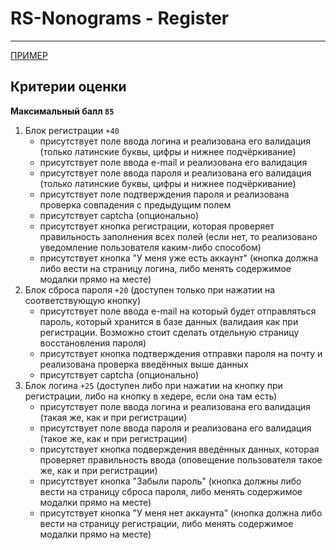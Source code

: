 # RS-Nonograms - Register

---

[ПРИМЕР](https://www.nonograms.ru/register)

## Критерии оценки

**Максимальный балл `85`**

1. Блок регистрации `+40`
   - присутствуeт поле ввода логина и реализована его валидация (только латинские буквы, цифры и нижнее подчёркивание)
   - присутствует поле ввода e-mail и реализована его валидация
   - присутствует поле ввода пароля и реализована его валидация (только латинские буквы, цифры и нижнее подчёркивание)
   - присутствует поле подтверждения пароля и реализована проверка совпадения с предыдущим полем
   - присутствует captcha (опционально)
   - присутствует кнопка регистрации, которая проверяет правильность заполнения всех полей (если нет, то реализовано уведомление пользователя каким-либо способом)
   - присутствует кнопка "У меня уже есть аккаунт" (кнопка должна либо вести на страницу логина, либо менять содержимое модалки прямо на месте)
3. Блок сброса пароля `+20` (доступен только при нажатии на соответствующую кнопку)
   - присутствует поле ввода e-mail на который будет отправляться пароль, который хранится в базе данных (валидаия как при регистрации. Возможно стоит сделать отдельную страницу восстановления пароля)
   - присутствует кнопка подтверждения отправки пароля на почту и реализована проверка введённых выше данных
   - присутствует captcha (опционально)
4. Блок логина `+25` (доступен либо при нажатии на кнопку при регистрации, либо на кнопку в хедере, если она там есть)
   - присутствует поле ввода логина и реализована его валидация (такая же, как и при регистрации)
   - присутствует поле ввода пароля и реализована его валидация (такое же, как и при регистрации)
   - присутствует кнопка подверждения введённых данных, которая проверяет правильность ввода (оповещение пользователя такое же, как и при регистрации)
   - присутствует кнопка "Забыли пароль" (кнопка должны либо вести на страницу сброса пароля, либо менять содержимое модалки прямо на месте)
   - присутствует кнопка "У меня нет аккаунта" (кнопка должна либо вести на страницу регистрации, либо менять содержимое модалки прямо на месте)